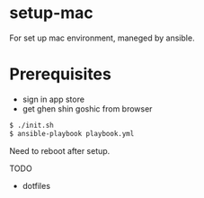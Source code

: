 # setup-mac

For set up mac environment, maneged by ansible.

# Prerequisites

- sign in app store
- get ghen shin goshic from browser

```sh
$ ./init.sh
$ ansible-playbook playbook.yml
```

Need to reboot after setup.

TODO

- dotfiles
